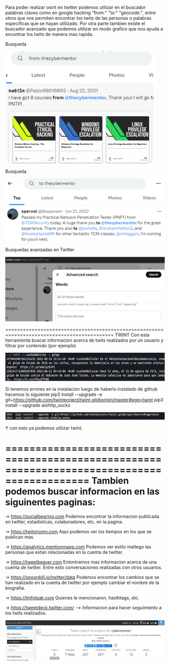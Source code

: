 Para poder realizar osint en twitter podemos utilizar en el buscador palabras claves como en google hacking
"from:" "to:" "geocode:", entre otros que nos permiten encontrar los twits de las personas o palabras especificas que se hayan utilizado.
Por otra parte tambien existe el buscador avanzado que podemos utilizar en modo grafico que nos ayuda a encontrar los twits de manera mas rapida.

Busqueda <desde>

![Diagrama explicativo](./imagen1.png)

Busqueda <hacia>

![Diagrama explicativo](./imagen2.png)

Busquedas avanzadas en Twitter

![Diagrama explicativo](./imagen3.png)

===========================================================================================
TWINT
Con esta herramienta buscar informacion acerca de twits realizados por un usuario y filtrar por contenido (por ejemplo)

![Diagrama explicativo](./imagen4.png)

Si tenemos errores en la instalacion luego de haberlo instalado de github hacemos lo siguiente
 pip3 install --upgrade -e git+https://github.com/twintproject/twint.git@origin/master#egg=twint
 pip3 install --upgrade aiohttp_socks

![Diagrama explicativo](./imagen5.png)

Y con esto ya podemos utilizar twint.

============================================================================================
Tambien podemos buscar informacion en las siguinentes paginas:
=============================================================
-> https://socialbearing.com Podemos encontrar la informacion publicada en twitter, estadisticas, colaboradores, etc. en la pagina.

-> https://twitonomy.com Aqui podemos ver los tiempos en los que se publican mas.

-> https://analytics.mentionmapp.com Podemos ver estilo maltego las personas que estan relacionadas en la cuenta de twitter.

-> https://tweetbeaver.com Entontramos mas informacion acerca de una cuenta de twitter. Entre esto conversaciones realizadas con otros usuarios.

-> https://spoonbill.io/twitter/data Podemos encontrar los cambios que se han realizado en la cuenta de twitter por ejemplo cambiar el nombre de la biografia.

-> https://tinfoleak.com Quienes le mencionaron, hasthtags, etc.

-> https://tweetdeck.twitter.com/ --> Informacion para hacer seguimiento a los twits realizados.

![Diagrama explicativo](./imagen6.png)
